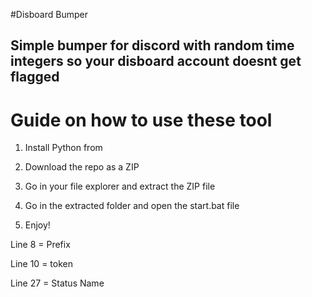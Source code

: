 #Disboard Bumper  
 
## Simple bumper for discord with random time integers so your disboard account doesnt get flagged  
   
# Guide on how to use these tool     
   
1. Install Python from   
     
2. Download the repo as a ZIP    
     
3. Go in your file explorer and extract the ZIP file  
  
4. Go in the extracted folder and open the start.bat file 
 
5. Enjoy!   
    
Line 8 = Prefix   
   
Line 10 = token   
  
Line 27 = Status Name      